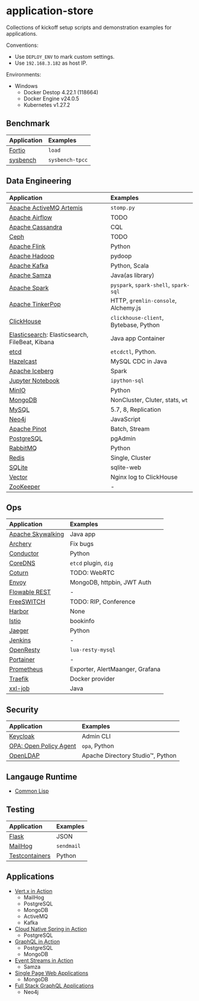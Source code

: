 # application-store
Collections of kickoff setup scripts and demonstration examples for applications.

Conventions:

- Use `DEPLOY_ENV` to mark custom settings.
- Use `192.168.3.182` as host IP.

Environments:

- Windows
  - Docker Destop 4.22.1 (118664)
  - Docker Engine v24.0.5
  - Kubernetes v1.27.2

## Benchmark

| Application                                | Examples        |
| :----------------------------------------- | :-------------- |
| [Fortio](./benchmark/fortio/README.md)     | `load`          |
| [sysbench](./benchmark/sysbench/README.md) | `sysbench-tpcc` |

## Data Engineering

| Application                                                                            | Examples                              |
| :------------------------------------------------------------------------------------- | :------------------------------------ |
| [Apache ActiveMQ Artemis](./data-engineering/activemq/README.md)                       | `stomp.py`                            |
| [Apache Airflow](./data-engineering/airflow/README.md)                                 | TODO                                  |
| [Apache Cassandra](./data-engineering/cassandra/README.md)                             | CQL                                   |
| [Ceph](./data-engineering/ceph/README.md)                                              | TODO                                  |
| [Apache Flink](./data-engineering/flink/README.md)                                     | Python                                |
| [Apache Hadoop](./data-engineering/hadoop/README.md)                                   | pydoop                                |
| [Apache Kafka](./data-engineering/kafka/README.md)                                     | Python, Scala                         |
| [Apache Samza](./data-engineering/samza/README.md)                                     | Java(as library)                      |
| [Apache Spark](./data-engineering/spark/README.md)                                     | `pyspark`, `spark-shell`, `spark-sql` |
| [Apache TinkerPop](./data-engineering/tinkerpop/README.md)                             | HTTP, `gremlin-console`, Alchemy.js   |
| [ClickHouse](./data-engineering/clickhouse/README.md)                                  | `clickhouse-client`, Bytebase, Python |
| [Elasticsearch](./data-engineering/elastic/README.md): Elasticsearch, FileBeat, Kibana | Java app Container                    |
| [etcd](./data-engineering/etcd/README.md)                                              | `etcdctl`, Python.                    |
| [Hazelcast](./data-engineering/hazelcast/README.md)                                    | MySQL CDC in Java                     |
| [Apache Iceberg](./data-engineering/iceberg/README.md)                                 | Spark                                 |
| [Jupyter Notebook](./data-engineering/jupyter/README.md)                               | `ipython-sql`                         |
| [MinIO](./data-engineering/minio/README.md)                                            | Python                                |
| [MongoDB](./data-engineering/mongodb/README.md)                                        | NonCluster, Cluter, stats, `wt`       |
| [MySQL](./data-engineering/mysql/README.md)                                            | 5.7, 8, Replication                   |
| [Neo4j](./data-engineering/neo4j/README.md)                                            | JavaScript                            |
| [Apache Pinot](./data-engineering/pinot/README.md)                                     | Batch, Stream                         |
| [PostgreSQL](./data-engineering/postgresql/README.md)                                  | pgAdmin                               |
| [RabbitMQ](./data-engineering/rabbitmq/README.md)                                      | Python                                |
| [Redis](./data-engineering/redis/README.md)                                            | Single, Cluster                       |
| [SQLite](./data-engineering/sqlite/README.md)                                          | sqlite-web                            |
| [Vector](./data-engineering/vector/README.md)                                          | Nginx log to ClickHouse               |
| [ZooKeeper](./data-engineering/zookeeper/README.md)                                    | -                                     |

## Ops

| Application                                     | Examples                        |
| :---------------------------------------------- | :------------------------------ |
| [Apache Skywalking](./ops/skywalking/README.md) | Java app                        |
| [Archery](./ops/archery/README.md)              | Fix bugs                        |
| [Conductor](./ops/conductor/README.md)          | Python                          |
| [CoreDNS](./ops/coredns/README.md)              | `etcd` plugin, `dig`            |
| [Coturn](./ops/coturn/README.md)                | TODO: WebRTC                    |
| [Envoy](./ops/envoy/README.md)                  | MongoDB, httpbin, JWT Auth      |
| [Flowable REST](./ops/flowable/README.md)       | -                               |
| [FreeSWITCH](./ops/freeswitch/README.md)        | TODO: RIP, Conference           |
| [Harbor](./ops/harbor/README.md)                | None                            |
| [Istio](./ops/istio/README.md)                  | bookinfo                        |
| [Jaeger](./ops/jaeger/README.md)                | Python                          |
| [Jenkins](./ops/jenkins/README.md)              | -                               |
| [OpenResty](./ops/openresty/README.md)          | `lua-resty-mysql`               |
| [Portainer](./ops/portainer/README.md)          | -                               |
| [Prometheus](./ops/prometheus/README.md)        | Exporter, AlertMaanger, Grafana |
| [Traefik](./ops/traefik/README.md)              | Docker provider                 |
| [xxl-job](./ops/xxljob/README.md)               | Java                            |

## Security

| Application                                        | Examples                         |
| :------------------------------------------------- | :------------------------------- |
| [Keycloak](./security/keycloak/README.md)          | Admin CLI                        |
| [OPA: Open Policy Agent](./security/opa/README.md) | `opa`, Python                    |
| [OpenLDAP](./security/openldap/README.md)          | Apache Directory Studio™, Python |

## Langauge Runtime

- [Common Lisp](./language-runtime/common-lisp/README.md)

## Testing

| Application                                          | Examples   |
| :--------------------------------------------------- | :--------- |
| [Flask](./testing/flask/README.md)                   | JSON       |
| [MailHog](./testing/mailhog/README.md)               | `sendmail` |
| [Testcontainers](./testing/testcontainers/README.md) | Python     |

## Applications

- [Vert.x in Action](https://github.com/zhoujiagen/learning-cloudnative/tree/main/compute/java-reactive/vertx/vertx-in-action-application/ops/components)
  - MailHog
  - PostgreSQL
  - MongoDB
  - ActiveMQ
  - Kafka
- [Cloud Native Spring in Action](https://github.com/zhoujiagen/learning-cloudnative/tree/main/compute/java-reactive/spring/book-store) 
  - PostgreSQL
- [GraphQL in Action](https://github.com/zhoujiagen/learning-cloudnative/tree/main/networking/graphql/ex-azdev/ops)
  - PostgreSQL
  - MongoDB
- [Event Streams in Action](https://github.com/zhoujiagen/learning-cloudnative/tree/main/compute/event-streams/event-streams-in-action)
  - Samza
- [Single Page Web Applications](https://github.com/zhoujiagen/learning-frontend-stack/tree/main/spa/spa-server/ops)
  - MongoDB
- [Full Stack GraphQL Applications](https://github.com/zhoujiagen/learning-cloudnative/tree/main/networking/graphql/full-stack-graphql-applications)
  - Neo4j